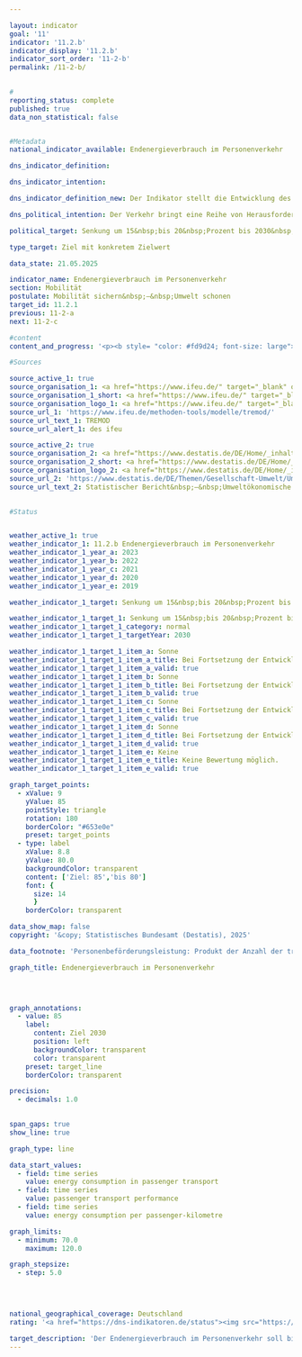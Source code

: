 ```yaml
---

layout: indicator        
goal: '11'        
indicator: '11.2.b'        
indicator_display: '11.2.b'        
indicator_sort_order: '11-2-b'        
permalink: /11-2-b/        
        

#
reporting_status: complete        
published: true        
data_non_statistical: false        


#Metadata        
national_indicator_available: Endenergieverbrauch im Personenverkehr        

dns_indicator_definition:         

dns_indicator_intention:         

dns_indicator_definition_new: Der Indikator stellt die Entwicklung des Endenergieverbrauchs durch die Beförderung von Personen mit der Bahn, im Luft- und Straßenverkehr (öffentlicher und Individualverkehr) im Inland im Vergleich zum Basisjahr 2015&nbsp;dar.        

dns_political_intention: Der Verkehr bringt eine Reihe von Herausforderungen mit sich. So beeinträchtigen etwa Lärm und Luftschadstoffe die Lebensqualität insbesondere in Städten und verkehrsbedingte Emissionen tragen zum Klimawandel bei. Der Ausstoß von schädlichen Treibhausgasen (<abbr title="Treibhausgas" tabindex="0">THG</abbr>) steht im Zusammenhang mit der im Verkehr verbrauchten Energie.        

political_target: Senkung um 15&nbsp;bis 20&nbsp;Prozent bis 2030&nbsp;gegenüber 2015        

type_target: Ziel mit konkretem Zielwert        

data_state: 21.05.2025        

indicator_name: Endenergieverbrauch im Personenverkehr        
section: Mobilität        
postulate: Mobilität sichern&nbsp;–&nbsp;Umwelt schonen        
target_id: 11.2.1        
previous: 11-2-a        
next: 11-2-c        

#content         
content_and_progress: '<p><b style= "color: #fd9d24; font-size: large">11.2.b Endenergieverbrauch im Personenverkehr</b><br><br>Der Indikator stellt den Endenergieverbrauch (EEV) dar, der durch die Beförderung von Personen im Inland entsteht. Die zugrunde liegenden Daten stammen aus der <abbr title="Transport Emission Model" tabindex="0">TREMOD</abbr>-Datenbank (Transport Emission Model) des Instituts für Energie- und Umweltforschung (<abbr title="Institut für Energie- und Umweltforschung Heidelberg gGmbH" tabindex="0">ifeu</abbr>). <abbr title="Transport Emission Model" tabindex="0">TREMOD</abbr> ist ein Modell zur Bewertung verkehrsbedingter Emissionen. Erfasst werden die Kraftstoffverbräuche des Personenverkehrs innerhalb Deutschlands&nbsp;–&nbsp;unabhängig vom Ort der Betankung&nbsp;–&nbsp;auf Basis des Verbrauchskonzepts. Der Begriff „Endenergie“ bezeichnet die unmittelbar im Verkehr eingesetzte Energiemenge und berücksichtigt weder Umwandlungsverluste bei der Kraftstoffherstellung noch etwaige Leitungsverluste. Im Luftverkehr fließen ausschließlich Inlandsflüge in die Berechnung ein; internationale Flüge von und nach Deutschland bleiben unberücksichtigt. Die Personenbeförderung per Schiff wird ebenfalls nicht berücksichtigt.<br><br>Im Jahr 2023&nbsp;entfielen 30,8&nbsp;% des gesamten EEV auf den Verkehrssektor, wobei der Personenverkehr einen Anteil von 61,5&nbsp;%<sup>1</sup> hatte. Einsparungen in diesem Bereich wirken sich daher deutlich auf den gesamten Energieverbrauch in Deutschland aus.<br><br>Zwischen 2015&nbsp;und 2019&nbsp;stieg der EEV im Personenverkehr zunächst um 1,9&nbsp;% gegenüber dem Ausgangsjahr 2015&nbsp;auf einen Höchststand. Mit Beginn der <abbr title="Coronavirus SARS-CoV-2" tabindex="0">COVID-19</abbr>-Pandemie im Jahr 2020&nbsp;kam es infolge der zum Teil stark eingeschränkten Mobilität der Bevölkerung zu einem deutlichen Rückgang des Indikatorwerts um 16,2&nbsp;Prozentpunkte. In den Folgejahren stiegen die Werte nur langsam wieder an.<br><br>Über den gesamten Zeitraum von 2015&nbsp;bis 2023&nbsp;veringerte sich der EEV im Personenverkehr insgesamt um 12,2&nbsp;%. Bei Fortsetzung der Entwicklung der letzten Jahre würde das politisch festgelegte Ziel einer Reduktion um 15&nbsp;% bis 20&nbsp;% im Zeitraum von 2015&nbsp;bis 2030&nbsp;erreicht werden.<br><br>Die sogenannte Personenbeförderungsleistung gibt die Anzahl der insgesamt zurückgelegten Personenkilometer an. Sie dient als Grundlage für die Berechnung des spezifischen Energieverbrauchs im Personenverkehr und stammt ebenfalls aus der <abbr title="Transport Emission Model" tabindex="0">TREMOD</abbr>-Datenbank. Zwischen 2015&nbsp;und 2023&nbsp;sank die Beförderungsleistung um 9,9&nbsp;%.<br><br>Ergänzend zum Indikator wird, als Maßstab für die Energieeffizienz im Personenverkehr, der EEV je Personenkilometer betrachtet. Im Jahr 2023&nbsp;lag dieser Wert&nbsp;–&nbsp;über alle Verkehrsträger hinweg&nbsp;–&nbsp;bei 1,52&nbsp;Megajoule je Personenkilometer<sup>2</sup> und damit 2,5&nbsp;% unter dem Niveau von 2015.<br><br>Der motorisierte Individualverkehr mit <abbr title="Personenkraftwagen" tabindex="0">Pkw</abbr> und Zweirädern stellte im Jahr 2022&nbsp;mit einem Anteil von 81,9&nbsp;% den mit Abstand größten Teil der gesamten Personenbeförderungsleistung dar. Dieser lässt sich weiter nach Fahrtzwecken differenzieren: 2022&nbsp;entfielen 36,5&nbsp;% auf den Berufsverkehr (Pendler- und Geschäftsfahrten), 31,0&nbsp;% auf Freizeitfahrten und 17,6&nbsp;% auf Einkaufsfahrten. Die Entwicklung dieser Fahrtzwecke verlief seit 2015&nbsp;unterschiedlich: Besonders deutlich gingen Freizeitfahrten zurück (–19,9&nbsp;Prozentpunkte), gefolgt von Einkaufsfahrten (–7,9&nbsp;Prozentpunkte) und beruflich bedingten Fahrten (–3,1&nbsp;Prozentpunkte).<br><br><small><sup>1</sup> Die Summe der Anteile des Güterverkehrs (Indikator <a href="https://dns-indikatoren.de/11-2-a/">11.2.a</a>) und des Personenverkehrs (Indikator 11.2.b) am gesamten Endenergieverbrauch im Verkehr ergibt nicht 100&nbsp;%. Diese Abweichung resultiert aus unterschiedlichen Abgrenzungen: Während die Energieverbräuche im Personen- und Güterverkehr auf dem Inlandsverbrauch basieren (Quelle: <abbr title="Transport Emission Model" tabindex="0">TREMOD</abbr>), bezieht sich der gesamte Endenergieverbrauch im Verkehr auf den Inlandsabsatz (Quelle: AG Energiebilanzen).<br><br><sup>2</sup> Zur besseren Einordnung: Der Heizwert eines Liters Benzin beträgt 32&nbsp;Megajoule. Ein Verbrauch von 1,52&nbsp;Megajoule je Personenkilometer entspricht&nbsp;–&nbsp;auf 100&nbsp;Kilometer hochgerechnet&nbsp;–&nbsp;dem Energiegehalt von etwa 4,8&nbsp;Litern Benzin.</small></p>'                

#Sources        

source_active_1: true
source_organisation_1: <a href="https://www.ifeu.de/" target="_blank" onclick="return confirm_alert('des ifeu', 'De')">Institut für Energie- und Umweltforschung Heidelberg gGmbH</a>
source_organisation_1_short: <a href="https://www.ifeu.de/" target="_blank" onclick="return confirm_alert('des ifeu', 'De')">Institut für Energie- und Umweltforschung Heidelberg gGmbH</a>
source_organisation_logo_1: <a href="https://www.ifeu.de/" target="_blank" onclick="return confirm_alert('des ifeu', 'De')"><img src="https://dns-indikatoren.de/public/OrgImgDe/ifeu.png" alt="Institut für Energie- und Umweltforschung Heidelberg gGmbH" title=" Klicken Sie hier um zur Homepage der Organisation Institut für Energie- und Umweltforschung Heidelberg gGmbH zu gelangen." style="height:60px; width:148px; border:transparent"/></a>
source_url_1: 'https://www.ifeu.de/methoden-tools/modelle/tremod/'
source_url_text_1: TREMOD
source_url_alert_1: des ifeu

source_active_2: true
source_organisation_2: <a href="https://www.destatis.de/DE/Home/_inhalt.html" target="_blank">Statistisches Bundesamt</a>
source_organisation_2_short: <a href="https://www.destatis.de/DE/Home/_inhalt.html" target="_blank">Statistisches Bundesamt</a>
source_organisation_logo_2: <a href="https://www.destatis.de/DE/Home/_inhalt.html" target="_blank"><img src="https://dns-indikatoren.de/public/OrgImgDe/destatis.png" alt="Statistisches Bundesamt" title=" Klicken Sie hier um zur Homepage der Organisation Statistisches Bundesamt zu gelangen." style="height:60px; width:148px; border:transparent"/></a>
source_url_2: 'https://www.destatis.de/DE/Themen/Gesellschaft-Umwelt/Umwelt/UGR/verkehr-tourismus/_inhalt.html#sprg409790'
source_url_text_2: Statistischer Bericht&nbsp;–&nbsp;Umweltökonomische Gesamtrechnungen (<abbr title="Umweltökonomische Gesamtrechnungen" tabindex="0">UGR</abbr>)&nbsp;–&nbsp;Verkehr und Umwelt
        

#Status        


weather_active_1: true
weather_indicator_1: 11.2.b Endenergieverbrauch im Personenverkehr
weather_indicator_1_year_a: 2023
weather_indicator_1_year_b: 2022
weather_indicator_1_year_c: 2021
weather_indicator_1_year_d: 2020
weather_indicator_1_year_e: 2019

weather_indicator_1_target: Senkung um 15&nbsp;bis 20&nbsp;Prozent bis 2030&nbsp;gegenüber 2005

weather_indicator_1_target_1: Senkung um 15&nbsp;bis 20&nbsp;Prozent bis 2030&nbsp;gegenüber 2015
weather_indicator_1_target_1_category: normal
weather_indicator_1_target_1_targetYear: 2030

weather_indicator_1_target_1_item_a: Sonne
weather_indicator_1_target_1_item_a_title: Bei Fortsetzung der Entwicklung aus 2023 wäre der Zielwert erreicht oder um weniger als 5&nbsp;% der Differenz zwischen Zielwert und dem Wert aus 2023 verfehlt worden.
weather_indicator_1_target_1_item_a_valid: true
weather_indicator_1_target_1_item_b: Sonne
weather_indicator_1_target_1_item_b_title: Bei Fortsetzung der Entwicklung aus 2022 wäre der Zielwert erreicht oder um weniger als 5&nbsp;% der Differenz zwischen Zielwert und dem Wert aus 2022 verfehlt worden.
weather_indicator_1_target_1_item_b_valid: true
weather_indicator_1_target_1_item_c: Sonne
weather_indicator_1_target_1_item_c_title: Bei Fortsetzung der Entwicklung aus 2021 wäre der Zielwert erreicht oder um weniger als 5&nbsp;% der Differenz zwischen Zielwert und dem Wert aus 2021 verfehlt worden.
weather_indicator_1_target_1_item_c_valid: true
weather_indicator_1_target_1_item_d: Sonne
weather_indicator_1_target_1_item_d_title: Bei Fortsetzung der Entwicklung aus 2020 wäre der Zielwert erreicht oder um weniger als 5&nbsp;% der Differenz zwischen Zielwert und dem Wert aus 2020 verfehlt worden.
weather_indicator_1_target_1_item_d_valid: true
weather_indicator_1_target_1_item_e: Keine
weather_indicator_1_target_1_item_e_title: Keine Bewertung möglich.
weather_indicator_1_target_1_item_e_valid: true        

graph_target_points:
  - xValue: 9
    yValue: 85
    pointStyle: triangle
    rotation: 180
    borderColor: "#653e0e"
    preset: target_points
  - type: label
    xValue: 8.8
    yValue: 80.0
    backgroundColor: transparent
    content: ['Ziel: 85','bis 80']
    font: {
      size: 14
      }
    borderColor: transparent        

data_show_map: false        
copyright: '&copy; Statistisches Bundesamt (Destatis), 2025'        

data_footnote: 'Personenbeförderungsleistung: Produkt der Anzahl der transportierten Personen (P) mit der zurückgelegten Wegstrecke in Kilometern (km).'        

graph_title: Endenergieverbrauch im Personenverkehr        

        


graph_annotations:
  - value: 85
    label:
      content: Ziel 2030
      position: left
      backgroundColor: transparent
      color: transparent
    preset: target_line
    borderColor: transparent        

precision: 
  - decimals: 1.0
            

span_gaps: true        
show_line: true        

graph_type: line                

data_start_values: 
  - field: time series
    value: energy consumption in passenger transport
  - field: time series
    value: passenger transport performance
  - field: time series
    value: energy consumption per passenger-kilometre        

graph_limits: 
  - minimum: 70.0
    maximum: 120.0        

graph_stepsize: 
  - step: 5.0
            

                        

national_geographical_coverage: Deutschland                
rating: '<a href="https://dns-indikatoren.de/status"><img src="https://sdg-indikatoren.de/public/Wettersymbole/Sonne.png" title="Bei Fortsetzung der Entwicklung aus 2023 wäre der Zielwert erreicht oder um weniger als 5&nbsp;% der Differenz zwischen Zielwert und dem Wert aus 2023 verfehlt worden." alt="Wettersymbol Sonne"/></a>'        

target_description: 'Der Endenergieverbrauch im Personenverkehr soll bis 2030&nbsp;auf höchstens 85&nbsp;Prozent des Wertes von 2015&nbsp;gesenkt werden.<br><br>Ausgehend von der Zielformulierung wird für Ziele ohne einen exakten Zielwert, sondern mit einem Zielintervall, jeweils die schwächste Zielforderung (hier: Reduzierung auf 85&nbsp;Prozent des Wertes von 2015) als mindestens zu erfüllende politisch festgelegte Zielgröße angesehen. Der Indikator 11.2.b ist im Durchschnitt der letzten sechs Jahre deutlich gesunken, sodass das Ziel von 85&nbsp;Prozent in 2030&nbsp;bei einer Beibehaltung voraussichtlich erreicht wird. Der Indikator wird für das Jahr 2023&nbsp;mit „Sonne“ bewertet.<br><br><u>Hinweis:</u> Auch die, für diese Bewertung nicht relevante, Zielgröße von 80&nbsp;Prozent würde bei einer Beibehaltung der Entwicklung erreicht werden.'        
---
```


